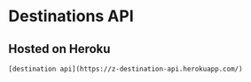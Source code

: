 # Destinations API

## Hosted on Heroku

	[destination api](https://z-destination-api.herokuapp.com/)

